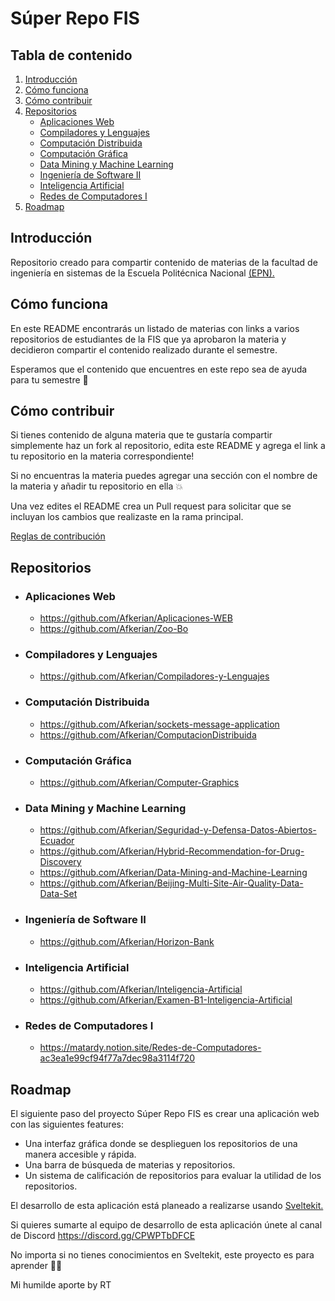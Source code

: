 # Súper Repo FIS

## Tabla de contenido

1. [Introducción](#introducción)
2. [Cómo funciona](#cómo-funciona)
3. [Cómo contribuir](#cómo-contribuir)
4. [Repositorios](#repositorios)
   - [Aplicaciones Web](#aplicaciones-web)
   - [Compiladores y Lenguajes](#compiladores-y-lenguajes)
   - [Computación Distribuida](#computación-distribuida)
   - [Computación Gráfica](#computación-gráfica)
   - [Data Mining y Machine Learning](#data-mining-y-machine-learning)
   - [Ingeniería de Software II](#ingeniería-de-software-ii)
   - [Inteligencia Artificial](#inteligencia-artificial)
   - [Redes de Computadores I](#redes-de-computadores-i)
5. [Roadmap](#roadmap)

## Introducción

Repositorio creado para compartir contenido de materias de la facultad de ingeniería en sistemas de la Escuela Politécnica Nacional [(EPN).](https://www.epn.edu.ec/)

## Cómo funciona

En este README encontrarás un listado de materias con links a varios repositorios de estudiantes de la FIS que ya aprobaron la materia y decidieron compartir el contenido realizado durante el semestre.

Esperamos que el contenido que encuentres en este repo sea de ayuda para tu semestre 🚀

## Cómo contribuir

Si tienes contenido de alguna materia que te gustaría compartir simplemente haz un fork al repositorio, edita este README y agrega el link a tu repositorio en la materia correspondiente!

Si no encuentras la materia puedes agregar una sección con el nombre de la materia y añadir tu repositorio en ella 💥

Una vez edites el README crea un Pull request para solicitar que se incluyan los cambios que realizaste en la rama principal.

[Reglas de contribución](https://github.com/AEIS-FIS-EPN/super-repo-fis/blob/main/CONTRIBUTING.md)

## Repositorios

- ### Aplicaciones Web

  - https://github.com/Afkerian/Aplicaciones-WEB
  - https://github.com/Afkerian/Zoo-Bo

- ### Compiladores y Lenguajes

  - https://github.com/Afkerian/Compiladores-y-Lenguajes

- ### Computación Distribuida

  - https://github.com/Afkerian/sockets-message-application
  - ⁠https://github.com/Afkerian/ComputacionDistribuida

- ### Computación Gráfica

  - https://github.com/Afkerian/Computer-Graphics

- ### Data Mining y Machine Learning

  - ⁠https://github.com/Afkerian/Seguridad-y-Defensa-Datos-Abiertos-Ecuador
  - ⁠https://github.com/Afkerian/Hybrid-Recommendation-for-Drug-Discovery
  - ⁠https://github.com/Afkerian/Data-Mining-and-Machine-Learning
  - ⁠https://github.com/Afkerian/Beijing-Multi-Site-Air-Quality-Data-Data-Set

- ### Ingeniería de Software II

  - https://github.com/Afkerian/Horizon-Bank

- ### Inteligencia Artificial

  - https://github.com/Afkerian/Inteligencia-Artificial
  - https://github.com/Afkerian/Examen-B1-Inteligencia-Artificial

- ### Redes de Computadores I

  - https://matardy.notion.site/Redes-de-Computadores-ac3ea1e99cf94f77a7dec98a3114f720

## Roadmap

El siguiente paso del proyecto Súper Repo FIS es crear una aplicación web con las siguientes features:

- Una interfaz gráfica donde se desplieguen los repositorios de una manera accesible y rápida.
- Una barra de búsqueda de materias y repositorios.
- Un sistema de calificación de repositorios para evaluar la utilidad de los repositorios.

El desarrollo de esta aplicación está planeado a realizarse usando [Sveltekit.](https://kit.svelte.dev/)

Si quieres sumarte al equipo de desarrollo de esta aplicación únete al canal de Discord https://discord.gg/CPWPTbDFCE

No importa si no tienes conocimientos en Sveltekit, este proyecto es para aprender 🙌🏻

Mi humilde aporte by RT
